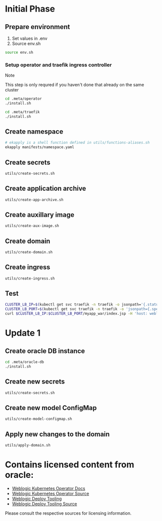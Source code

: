 # Initial Phase
## Prepare environment
1. Set values in .env
1. Source env.sh
```bash
source env.sh
```
### Setup operator and traefik ingress controller
> [!NOTE]
> This step is only requred if you haven't done that already on the same cluster

```bash
cd .meta/operator
./install.sh
```
```bash
cd .meta/traefik
./install.sh
```

## Create namespace
```bash
# ekapply is a shell function defined in utils/functions-aliases.sh
ekapply manifests/namespace.yaml
```

## Create secrets
```bash
utils/create-secrets.sh
```

## Create application archive
```bash
utils/create-app-archive.sh
```

## Create auxillary image
```bash
utils/create-aux-image.sh
```

## Create domain
```bash
utils/create-domain.sh
```

## Create ingress
```bash
utils/create-ingress.sh
```

## Test
```bash
CLUSTER_LB_IP=$(kubectl get svc traefik -n traefik -o jsonpath='{.status.loadBalancer.ingress[0].ip}')
CLUSTER_LB_PORT=$(kubectl get svc traefik -n traefik -o 'jsonpath={.spec.ports[?(@.name=="web")].port}')
curl $CLUSTER_LB_IP:$CLUSTER_LB_PORT/myapp_war/index.jsp -H 'host: weblogic-domain.weblogic-sample.sample'
```

# Update 1

##  Create oracle DB instance
```bash
cd .meta/oracle-db
./install.sh
```

## Create new secrets
```bash
utils/create-secrets.sh
```

## Create new model ConfigMap
```bash
utils/create-model-configmap.sh
```

## Apply new changes to the domain
```bash
utils/apply-domain.sh
```

# Contains licensed content from oracle:
- [Weblogic Kubernetes Operator Docs](https://oracle.github.io/weblogic-kubernetes-operator/)
- [Weblogic Kubernetes Operator Source](https://github.com/oracle/weblogic-kubernetes-operator)
- [Weblogic Deploy Tooling](https://oracle.github.io/weblogic-deploy-tooling)
- [Weblogic Deploy Tooling Source](https://github.com/oracle/weblogic-deploy-tooling)

Please consult the respective sources for licensing information.